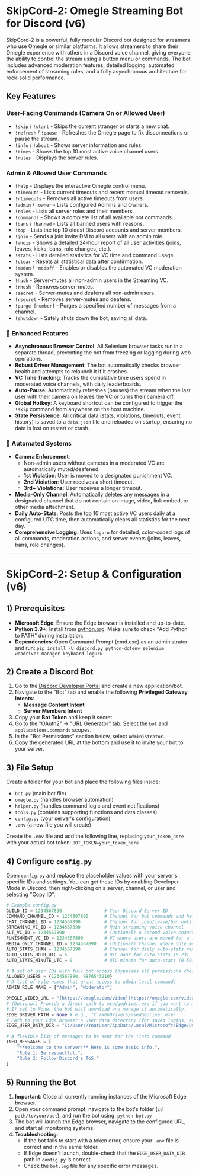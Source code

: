# SkipCord-2: Omegle Streaming Bot for Discord (v6)

SkipCord-2 is a powerful, fully modular Discord bot designed for streamers who use Omegle or similar platforms. It allows streamers to share their Omegle experience with others in a Discord voice channel, giving everyone the ability to control the stream using a button menu or commands. The bot includes advanced moderation features, detailed logging, automated enforcement of streaming rules, and a fully asynchronous architecture for rock-solid performance.

## Key Features

### User-Facing Commands (Camera On or Allowed User)
* `!skip` / `!start` - Skips the current stranger or starts a new chat.
* `!refresh` / `!pause` - Refreshes the Omegle page to fix disconnections or pause the stream.
* `!info` / `!about` - Shows server information and rules.
* `!times` - Shows the top 10 most active voice channel users.
* `!rules` - Displays the server rules.

### Admin & Allowed User Commands
* `!help` - Displays the interactive Omegle control menu.
* `!timeouts` - Lists current timeouts and recent manual timeout removals.
* `!rtimeouts` - Removes all active timeouts from users.
* `!admin` / `!owner` - Lists configured Admins and Owners.
* `!roles` - Lists all server roles and their members.
* `!commands` - Shows a complete list of all available bot commands.
* `!bans` / `!banned` - Lists all banned users with reasons.
* `!top` - Lists the top 10 oldest Discord accounts and server members.
* `!join` - Sends a join invite DM to all users with an admin role.
* `!whois` - Shows a detailed 24-hour report of all user activities (joins, leaves, kicks, bans, role changes, etc.).
* `!stats` - Lists detailed statistics for VC time and command usage.
* `!clear` - Resets all statistical data after confirmation.
* `!modon` / `!modoff` - Enables or disables the automated VC moderation system.
* `!hush` - Server-mutes all non-admin users in the Streaming VC.
* `!rhush` - Removes server-mutes.
* `!secret` - Server-mutes and deafens all non-admin users.
* `!rsecret` - Removes server-mutes and deafens.
* `!purge [number]` - Purges a specified number of messages from a channel.
* `!shutdown` - Safely shuts down the bot, saving all data.

### 🚀 Enhanced Features
* **Asynchronous Browser Control**: All Selenium browser tasks run in a separate thread, preventing the bot from freezing or lagging during web operations.
* **Robust Driver Management**: The bot automatically checks browser health and attempts to relaunch it if it crashes.
* **VC Time Tracking**: Tracks the cumulative time users spend in moderated voice channels, with daily leaderboards.
* **Auto-Pause**: Automatically refreshes (pauses) the stream when the last user with their camera on leaves the VC or turns their camera off.
* **Global Hotkey**: A keyboard shortcut can be configured to trigger the `!skip` command from anywhere on the host machine.
* **State Persistence**: All critical data (stats, violations, timeouts, event history) is saved to a `data.json` file and reloaded on startup, ensuring no data is lost on restart or crash.

### 🤖 Automated Systems
* **Camera Enforcement**:
    * Non-admin users without cameras in a moderated VC are automatically muted/deafened.
    * **1st Violation**: User is moved to a designated punishment VC.
    * **2nd Violation**: User receives a short timeout.
    * **3rd+ Violations**: User receives a longer timeout.
* **Media-Only Channel**: Automatically deletes any messages in a designated channel that do not contain an image, video, link embed, or other media attachment.
* **Daily Auto-Stats**: Posts the top 10 most active VC users daily at a configured UTC time, then automatically clears all statistics for the next day.
* **Comprehensive Logging**: Uses `loguru` for detailed, color-coded logs of all commands, moderation actions, and server events (joins, leaves, bans, role changes).

---

# SkipCord-2: Setup & Configuration (v6)

## 1) Prerequisites
* **Microsoft Edge**: Ensure the Edge browser is installed and up-to-date.
* **Python 3.9+**: Install from [python.org](https://www.python.org/downloads/). Make sure to check "Add Python to PATH" during installation.
* **Dependencies**: Open Command Prompt (cmd.exe) as an administrator and run:
    `pip install -U discord.py python-dotenv selenium webdriver-manager keyboard loguru`

## 2) Create a Discord Bot
1.  Go to the [Discord Developer Portal](https://discord.com/developers/applications) and create a new application/bot.
2.  Navigate to the "Bot" tab and enable the following **Privileged Gateway Intents**:
    * **Message Content Intent**
    * **Server Members Intent**
3.  Copy your **Bot Token** and keep it secret.
4.  Go to the "OAuth2" -> "URL Generator" tab. Select the `bot` and `applications.commands` scopes.
5.  In the "Bot Permissions" section below, select `Administrator`.
6.  Copy the generated URL at the bottom and use it to invite your bot to your server.

## 3) File Setup
Create a folder for your bot and place the following files inside:
* `bot.py` (main bot file)
* `omegle.py` (handles browser automation)
* `helper.py` (handles command logic and event notifications)
* `tools.py` (contains supporting functions and data classes)
* `config.py` (your server's configuration)
* `.env` (a new file you will create)

Create the `.env` file and add the following line, replacing `your_token_here` with your actual bot token:
`BOT_TOKEN=your_token_here`

## 4) Configure `config.py`
Open `config.py` and replace the placeholder values with your server's specific IDs and settings. You can get these IDs by enabling Developer Mode in Discord, then right-clicking on a server, channel, or user and selecting "Copy ID".

```python
# Example config.py
GUILD_ID = 1234567890                # Your Discord Server ID
COMMAND_CHANNEL_ID = 1234567890      # Channel for bot commands and help menu
CHAT_CHANNEL_ID = 1234567890         # Channel for join/leave/ban notifications
STREAMING_VC_ID = 1234567890         # Main streaming voice channel
ALT_VC_ID = 1234567890               # (Optional) A second voice channel to moderate
PUNISHMENT_VC_ID = 1234567890        # VC where users are moved for a first violation
MEDIA_ONLY_CHANNEL_ID = 1234567890   # (Optional) Channel where only media is allowed
AUTO_STATS_CHAN = 1234567890         # Channel for daily auto-stats reports
AUTO_STATS_HOUR_UTC = 5              # UTC hour for auto-stats (0-23)
AUTO_STATS_MINUTE_UTC = 0            # UTC minute for auto-stats (0-59)

# A set of user IDs with full bot access (bypasses all permissions checks)
ALLOWED_USERS = {1234567890, 9876543210}
# A list of role names that grant access to admin-level commands
ADMIN_ROLE_NAME = ["Admin", "Moderator"]

OMEGLE_VIDEO_URL = "[https://omegle.com/video](https://omegle.com/video)"   # URL for the streaming website
# (Optional) Provide a direct path to msedgedriver.exe if you want to manage it manually.
# If set to None, the bot will download and manage it automatically.
EDGE_DRIVER_PATH = None # e.g., "C:/WebDrivers/msedgedriver.exe"
# Path to your Edge browser's user data directory (for saved logins, etc.)
EDGE_USER_DATA_DIR = "C:/Users/YourUser/AppData/Local/Microsoft/Edge/User Data"

# A flexible list of messages to be sent for the !info command
INFO_MESSAGES = [
    "**Welcome to the server!** Here is some basic info.",
    "Rule 1: Be respectful.",
    "Rule 2: Follow Discord's ToS."
]
```

## 5) Running the Bot
1.  **Important**: Close all currently running instances of the Microsoft Edge browser.
2.  Open your command prompt, navigate to the bot's folder (`cd path/to/your/bot`), and run the bot using:
    `python bot.py`
3.  The bot will launch the Edge browser, navigate to the configured URL, and start all monitoring systems.
4.  **Troubleshooting**:
    * If the bot fails to start with a token error, ensure your `.env` file is correct and in the same folder.
    * If Edge doesn't launch, double-check that the `EDGE_USER_DATA_DIR` path in `config.py` is correct.
    * Check the `bot.log` file for any specific error messages.
